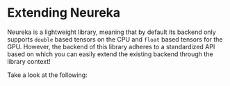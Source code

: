 # Extending Neureka #

Neureka is a lightweight library, meaning that by default its backend only 
supports `double` based tensors on the CPU and `float` based tensors for the GPU.
However, the backend of this library adheres to a standardized API
based on which you can easily extend the existing backend through the library context!
<br>

Take a look at the following:

```
    
```

